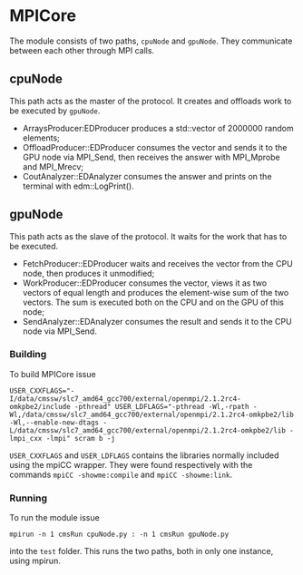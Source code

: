 # MPICore

The module consists of two paths, `cpuNode` and `gpuNode`.
They communicate between each other through MPI calls.

## cpuNode

This path acts as the master of the protocol. It creates and offloads
work to be executed by `gpuNode`.
  - ArraysProducer:EDProducer produces a std::vector<double> of 2000000
    random elements;
  - OffloadProducer::EDProducer consumes the vector and sends it to
    the GPU node via MPI_Send, then receives the answer with MPI_Mprobe
    and MPI_Mrecv;
  - CoutAnalyzer::EDAnalyzer consumes the answer and prints on the
    terminal with edm::LogPrint().

## gpuNode

This path acts as the slave of the protocol. It waits for the work that
has to be executed.
  - FetchProducer::EDProducer waits and receives the vector from the CPU
    node, then produces it unmodified;
  - WorkProducer::EDProducer consumes the vector, views it as two vectors
    of equal length and produces the element-wise sum of the two vectors.
    The sum is executed both on the CPU and on the GPU of this node;
  - SendAnalyzer::EDAnalyzer consumes the result and sends it to the CPU
    node via MPI_Send.

### Building

To build MPICore issue

```
USER_CXXFLAGS="-I/data/cmssw/slc7_amd64_gcc700/external/openmpi/2.1.2rc4-omkpbe2/include -pthread" USER_LDFLAGS="-pthread -Wl,-rpath -Wl,/data/cmssw/slc7_amd64_gcc700/external/openmpi/2.1.2rc4-omkpbe2/lib -Wl,--enable-new-dtags -L/data/cmssw/slc7_amd64_gcc700/external/openmpi/2.1.2rc4-omkpbe2/lib -lmpi_cxx -lmpi" scram b -j
```

`USER_CXXFLAGS` and `USER_LDFLAGS` contains the libraries normally included
using the mpiCC wrapper. They were found respectively with the commands
`mpiCC -showme:compile` and `mpiCC -showme:link`.

### Running

To run the module issue

```
mpirun -n 1 cmsRun cpuNode.py : -n 1 cmsRun gpuNode.py
```

into the `test` folder. This runs the two paths, both in only one instance,
using mpirun.
